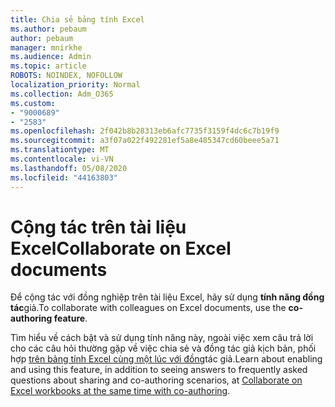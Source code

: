 ```yaml
---
title: Chia sẻ bảng tính Excel
ms.author: pebaum
author: pebaum
manager: mnirkhe
ms.audience: Admin
ms.topic: article
ROBOTS: NOINDEX, NOFOLLOW
localization_priority: Normal
ms.collection: Adm_O365
ms.custom:
- "9000689"
- "2583"
ms.openlocfilehash: 2f042b8b28313eb6afc7735f3159f4dc6c7b19f9
ms.sourcegitcommit: a3f07a022f492281ef5a8e485347cd60beee5a71
ms.translationtype: MT
ms.contentlocale: vi-VN
ms.lasthandoff: 05/08/2020
ms.locfileid: "44163803"
---
```

# <a name="collaborate-on-excel-documents"></a><span data-ttu-id="0757e-102">Cộng tác trên tài liệu Excel</span><span class="sxs-lookup"><span data-stu-id="0757e-102">Collaborate on Excel documents</span></span>

<span data-ttu-id="0757e-103">Để cộng tác với đồng nghiệp trên tài liệu Excel, hãy sử dụng **tính năng đồng tác**giả.</span><span class="sxs-lookup"><span data-stu-id="0757e-103">To collaborate with colleagues on Excel documents, use the **co-authoring feature**.</span></span> 

<span data-ttu-id="0757e-104">Tìm hiểu về cách bật và sử dụng tính năng này, ngoài việc xem câu trả lời cho các câu hỏi thường gặp về việc chia sẻ và đồng tác giả kịch bản, phối hợp [trên bảng tính Excel cùng một lúc với đồng](https://support.office.com/article/7152aa8b-b791-414c-a3bb-3024e46fb104)tác giả.</span><span class="sxs-lookup"><span data-stu-id="0757e-104">Learn about enabling and using this feature, in addition to seeing answers to frequently asked questions about sharing and co-authoring scenarios, at [Collaborate on Excel workbooks at the same time with co-authoring](https://support.office.com/article/7152aa8b-b791-414c-a3bb-3024e46fb104).</span></span>

